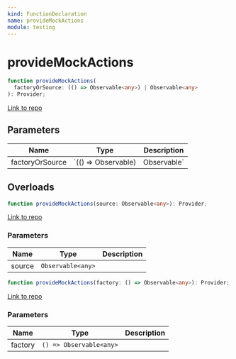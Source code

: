 ```yaml
---
kind: FunctionDeclaration
name: provideMockActions
module: testing
---
```


# provideMockActions

```ts
function provideMockActions(
  factoryOrSource: (() => Observable<any>) | Observable<any>
): Provider;
```

[Link to repo](https://github.com/ngrx/platform/blob/master/modules/effects/testing/src/testing.ts#L7-L20)

## Parameters

| Name            | Type                     | Description      |
| --------------- | ------------------------ | ---------------- |
| factoryOrSource | `(() => Observable<any>) | Observable<any>` |  |

## Overloads

```ts
function provideMockActions(source: Observable<any>): Provider;
```

[Link to repo](https://github.com/ngrx/platform/blob/master/modules/effects/testing/src/testing.ts#L5-L5)

### Parameters

| Name   | Type              | Description |
| ------ | ----------------- | ----------- |
| source | `Observable<any>` |             |

```ts
function provideMockActions(factory: () => Observable<any>): Provider;
```

[Link to repo](https://github.com/ngrx/platform/blob/master/modules/effects/testing/src/testing.ts#L6-L6)

### Parameters

| Name    | Type                    | Description |
| ------- | ----------------------- | ----------- |
| factory | `() => Observable<any>` |             |

